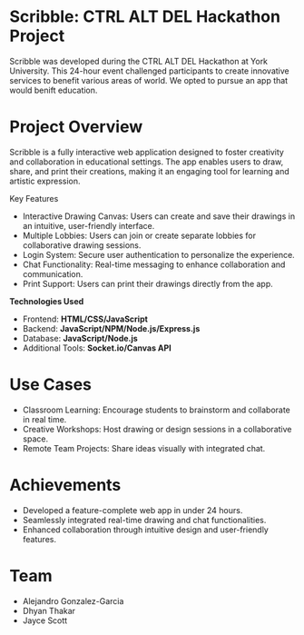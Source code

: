 # Scribble: CTRL ALT DEL Hackathon Project
Scribble was developed during the CTRL ALT DEL Hackathon at York University. This 24-hour event challenged participants to create innovative services to benefit various areas of world. We opted to pursue an app that would benift education.

# Project Overview
Scribble is a fully interactive web application designed to foster creativity and collaboration in educational settings. The app enables users to draw, share, and print their creations, making it an engaging tool for learning and artistic expression.

Key Features
- Interactive Drawing Canvas: Users can create and save their drawings in an intuitive, user-friendly interface.
- Multiple Lobbies: Users can join or create separate lobbies for collaborative drawing sessions.
- Login System: Secure user authentication to personalize the experience.
- Chat Functionality: Real-time messaging to enhance collaboration and communication.
- Print Support: Users can print their drawings directly from the app.

**Technologies Used**
- Frontend: **HTML/CSS/JavaScript**
- Backend: **JavaScript/NPM/Node.js/Express.js**
- Database: **JavaScript/Node.js**
- Additional Tools: **Socket.io/Canvas API**

# Use Cases
- Classroom Learning: Encourage students to brainstorm and collaborate in real time.
- Creative Workshops: Host drawing or design sessions in a collaborative space.
- Remote Team Projects: Share ideas visually with integrated chat.

# Achievements
- Developed a feature-complete web app in under 24 hours.
- Seamlessly integrated real-time drawing and chat functionalities.
- Enhanced collaboration through intuitive design and user-friendly features.

# Team
- Alejandro Gonzalez-Garcia
- Dhyan Thakar
- Jayce Scott



